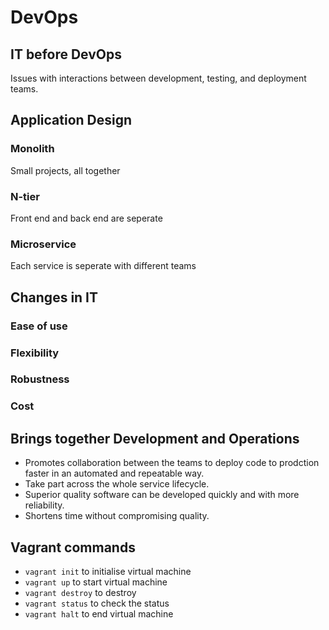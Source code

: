 # DevOps
## IT before DevOps
Issues with interactions between development, testing, and deployment teams.
## Application Design
### Monolith
Small projects, all together
### N-tier
Front end and back end are seperate
### Microservice
Each service is seperate with different teams
## Changes in IT
### Ease of use
### Flexibility
### Robustness
### Cost
## Brings together Development and Operations
- Promotes collaboration between the teams to deploy code to prodction faster in an automated and repeatable way.
- Take part across the whole service lifecycle.
- Superior quality software can be developed quickly and with more reliability.
- Shortens time without compromising quality.

## Vagrant commands
- `vagrant init` to initialise virtual machine
- `vagrant up` to start virtual machine
- `vagrant destroy` to destroy
- `vagrant status` to check the status
- `vagrant halt` to end virtual machine
